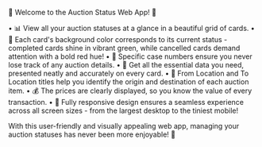 🚀 Welcome to the Auction Status Web App! 🎉

• 📊 View all your auction statuses at a glance in a beautiful grid of cards.
• 🌈 Each card's background color corresponds to its current status - completed cards shine in vibrant green, while cancelled cards demand attention with a bold red hue!
• 📅 Specific case numbers ensure you never lose track of any auction details.
• 💼 Get all the essential data you need, presented neatly and accurately on every card.
• 🚚 From Location and To Location titles help you identify the origin and destination of each auction item.
• 💰 The prices are clearly displayed, so you know the value of every transaction.
• 📱 Fully responsive design ensures a seamless experience across all screen sizes - from the largest desktop to the tiniest mobile!

With this user-friendly and visually appealing web app, managing your auction statuses has never been more enjoyable! 🎈

